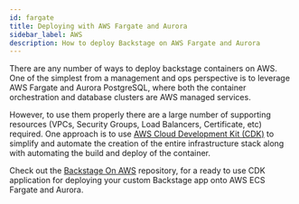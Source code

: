 ```yaml
---
id: fargate
title: Deploying with AWS Fargate and Aurora
sidebar_label: AWS
description: How to deploy Backstage on AWS Fargate and Aurora
---
```


There are any number of ways to deploy backstage containers on AWS. One of the
simplest from a management and ops perspective is to leverage AWS Fargate and
Aurora PostgreSQL, where both the container orchestration and database clusters
are AWS managed services.

However, to use them properly there are a large number of supporting resources
(VPCs, Security Groups, Load Balancers, Certificate, etc) required. One approach
is to use [AWS Cloud Development Kit (CDK)](https://aws.amazon.com/cdk/) to
simplify and automate the creation of the entire infrastructure stack along with
automating the build and deploy of the container.

Check out the [Backstage On AWS](https://github.com/rbogle/backstage-on-aws)
repository, for a ready to use CDK application for deploying your custom
Backstage app onto AWS ECS Fargate and Aurora.
